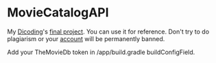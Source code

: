 # MovieCatalogAPI
My [Dicoding](https://www.dicoding.com/)'s [final project](https://www.dicoding.com/academies/14). You can use it for reference.
Don't try to do plagiarism or your [account](https://www.dicoding.com/) will be permanently banned.

Add your TheMovieDb token in /app/build.gradle buildConfigField.
